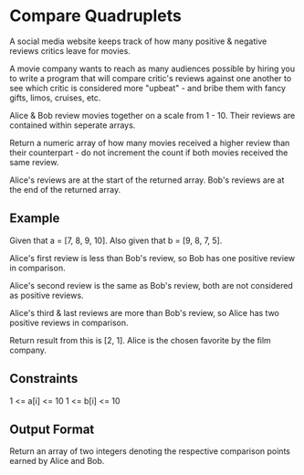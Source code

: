 # Compare Quadruplets

A social media website keeps track of how many positive & negative reviews critics leave for movies. 

A movie company wants to reach as many audiences possible by hiring you to write a program that will compare critic's reviews against one another to see which critic is considered more "upbeat" - and bribe them with fancy gifts, limos, cruises, etc.

Alice & Bob review movies together on a scale from 1 - 10.
Their reviews are contained within seperate arrays.

Return a numeric array of how many movies received a higher review than their counterpart - do not increment the count if both movies received the same review.

Alice's reviews are at the start of the returned array.
Bob's reviews are at the end of the returned array.

## Example
Given that a = [7, 8, 9, 10].
Also given that b = [9, 8, 7, 5].

Alice's first review is less than Bob's review,
so Bob has one positive review in comparison.

Alice's second review is the same as Bob's review,
both are not considered as positive reviews.

Alice's third & last reviews are more than Bob's review,
so Alice has two positive reviews in comparison.

Return result from this is [2, 1]. Alice is the chosen favorite by the film company.

## Constraints
1 <= a[i] <= 10
1 <= b[i] <= 10

## Output Format
Return an array of two integers denoting the respective comparison points earned by Alice and Bob.
